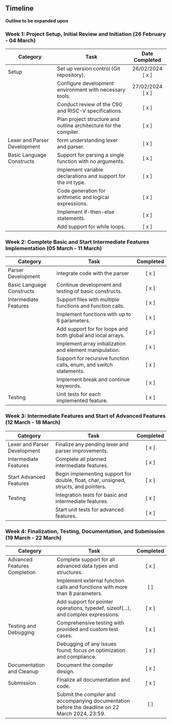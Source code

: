 ## Timeline
**Outline to be expanded upon**

### Week 1: Project Setup, Initial Review and Initiation (26 February - 04 March)

| Category | Task | Date Completed |
|----------|------|:--------:|
| Setup | Set up version control (Git repository). | 26/02/2024 [ x ] |
|  | Configure development environment with necessary tools. | 27/02/2024 [ x ] |
|  | Conduct review of the C90 and RISC-V specifications. | [ x ] |
|  | Plan project structure and outline architecture for the compiler. | [ x ] |
| Lexer and Parser Development | form understanding lexer and parser. | [ x ] |
| Basic Language Constructs | Support for parsing a single function with no arguments. | [ x ] |
|  | Implement variable declarations and support for the int type. | [ x ] |
|  | Code generation for arithmetic and logical expressions. | [ x ] |
|  | Implement if-then-else statements. | [ x ] |
|  | Add support for while loops. | [ x ] |

### Week 2: Complete Basic and Start Intermediate Features Implementation (05 March - 11 March)

| Category | Task | Completed |
|----------|------|:--------:|
| Parser Development | integrate code with the parser | [ x ] |
| Basic Language Constructs | Continue development and testing of basic constructs. | [ x ] |
| Intermediate Features | Support files with multiple functions and function calls. | [ x ] |
|  | Implement functions with up to 8 parameters. | [ x ] |
|  | Add support for for loops and both global and local arrays. | [ x ] |
|  | Implement array initialization and element manipulation. | [ x ] |
|  | Support for recursive function calls, enum, and switch statements. | [ x ] |
|  | Implement break and continue keywords. | [ x ] |
| Testing | Unit tests for each implemented feature. | [ x ] |

### Week 3: Intermediate Features and Start of Advanced Features (12 March - 18 March)

| Category | Task | Completed |
|----------|------|:--------:|
| Lexer and Parser Development | Finalize any pending lexer and parser improvements. | [ x ] |
| Intermediate Features | Complete all planned intermediate features. | [ x ] |
| Start Advanced Features | Begin implementing support for double, float, char, unsigned, structs, and pointers. | [ x ] |
| Testing | Integration tests for basic and intermediate features. | [ x ] |
|  | Start unit tests for advanced features. | [ x ] |

### Week 4: Finalization, Testing, Documentation, and Submission (19 March - 22 March)

| Category | Task | Completed |
|----------|------|:--------:|
| Advanced Features Completion | Complete support for all advanced data types and structures. | [ x ] |
|  | Implement external function calls and functions with more than 8 parameters. | [ ] |
|  | Add support for pointer operations, typedef, sizeof(...), and complex expressions. | [ x ] |
| Testing and Debugging | Comprehensive testing with provided and custom test cases. | [ x ] |
|  | Debugging of any issues found; focus on optimization and compliance. | [ x ] |
| Documentation and Cleanup | Document the compiler design. | [ x ] |
| Submission | Finalize all documentation and code. | [ x ] |
|  | Submit the compiler and accompanying documentation before the deadline on 22 March 2024, 23:59. | [ ] |

